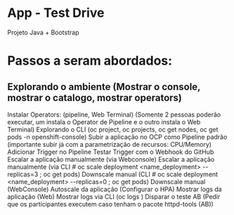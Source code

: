 # App - Test Drive
Projeto Java + Bootstrap 

# Passos a seram abordados:

## Explorando o ambiente (Mostrar o console, mostrar o catalogo, mostrar operators)
Instalar Operators: (pipeline, Web Terminal) (Somente 2 pessoas poderão executar, um instala o Operator de Pipeline e o outro instala o Web Terminal)
Explorando o CLI (oc project, oc projects, oc get nodes, oc get pods -n openshift-console)
Subir a aplicação no OCP como Pipeline padrão (importante subir já com a parametrização de recursos: CPU/Memory)
Adicionar Trigger no Pipeline
Testar Trigger com o Webhook do GitHub
Escalar a aplicação manualmente (via Webconsole)
Escalar a aplicação manualmente (via CLI # oc scale deployment <name_deployment> --replicas=3 ; oc get pods)
Downscale manual (CLI # oc scale deployment <name_deployment> --replicas=0 ; oc get pods)
Downscale manual (WebConsole)
Autoscale da aplicação (Configurar o HPA)
Mostrar logs da aplicação (Web)
Mostrar logs via CLI (oc logs <pod>)
Disparar o teste AB (Pedir que os participantes executem caso tenham o pacote httpd-tools (AB))
